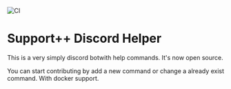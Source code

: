 ![CI](https://github.com/Support-pp/discord-bot/workflows/CI/badge.svg?branch=master)

# Support++ Discord Helper
This is a very simply discord botwith help commands.
It's now open source. 

You can start contributing by add a new command or change a already exist command. 
With docker support.
